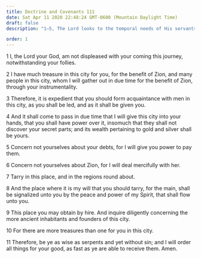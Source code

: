 ```yaml
---
title: Doctrine and Covenants 111
date: Sat Apr 11 2020 22:48:24 GMT-0600 (Mountain Daylight Time)
draft: false
description: "1–5, The Lord looks to the temporal needs of His servants; 6–11, He will deal mercifully with Zion and arrange all things for the good of His servants."

order: 1
---
```

    
1 I, the Lord your God, am not displeased with your coming this journey, notwithstanding your follies.

2 I have much treasure in this city for you, for the benefit of Zion, and many people in this city, whom I will gather out in due time for the benefit of Zion, through your instrumentality.

3 Therefore, it is expedient that you should form acquaintance with men in this city, as you shall be led, and as it shall be given you.

4 And it shall come to pass in due time that I will give this city into your hands, that you shall have power over it, insomuch that they shall not discover your secret parts; and its wealth pertaining to gold and silver shall be yours.

5 Concern not yourselves about your debts, for I will give you power to pay them.

6 Concern not yourselves about Zion, for I will deal mercifully with her.

7 Tarry in this place, and in the regions round about.

8 And the place where it is my will that you should tarry, for the main, shall be signalized unto you by the peace and power of my Spirit, that shall flow unto you.

9 This place you may obtain by hire. And inquire diligently concerning the more ancient inhabitants and founders of this city.

10 For there are more treasures than one for you in this city.

11 Therefore, be ye as wise as serpents and yet without sin; and I will order all things for your good, as fast as ye are able to receive them. Amen.
